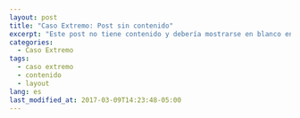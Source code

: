 ```yaml
---
layout: post
title: "Caso Extremo: Post sin contenido"
excerpt: "Este post no tiene contenido y debería mostrarse en blanco en su página."
categories:
  - Caso Extremo
tags:
  - caso extremo
  - contenido
  - layout
lang: es
last_modified_at: 2017-03-09T14:23:48-05:00
---
```

